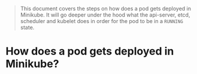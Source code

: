 > This document covers the steps on how does a pod gets deployed in Minikube. It will go deeper under the hood what the api-server, etcd, scheduler and kubelet does in order for the pod to be in a `RUNNING` state.

# How does a pod gets deployed in Minikube?
